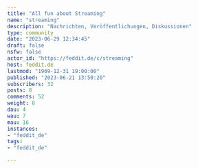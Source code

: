 ```yaml
---
title: "All fun about Streaming" 
name: "streaming"
description: "Nachrichten, Veröffentlichungen, Diskussionen"
type: community
date: "2023-06-29 12:34:45"
draft: false
nsfw: false
actor_id: "https://feddit.de/c/streaming"
host: feddit.de
lastmod: "1969-12-31 19:00:00"
published: "2023-06-21 13:50:20"
subscribers: 32
posts: 8
comments: 52
weight: 8
dau: 4
wau: 7
mau: 16
instances:
- "feddit_de"
tags: 
- "feddit_de"

---
```

